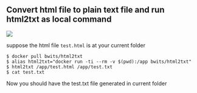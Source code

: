 ## Convert html file to plain text file and run html2txt as local command

[![](https://badge.imagelayers.io/bwits/html2txt:latest.svg)](https://imagelayers.io/?images=bwits/html2txt:latest 'Get your own badge on imagelayers.io')

suppose the html file `test.html` is at your current folder

```
$ docker pull bwits/html2txt
$ alias html2txt="docker run -ti --rm -v $(pwd):/app bwits/html2txt"
$ html2txt /app/test.html /app/test.txt
$ cat test.txt
```

Now you should have the test.txt file generated in current folder

